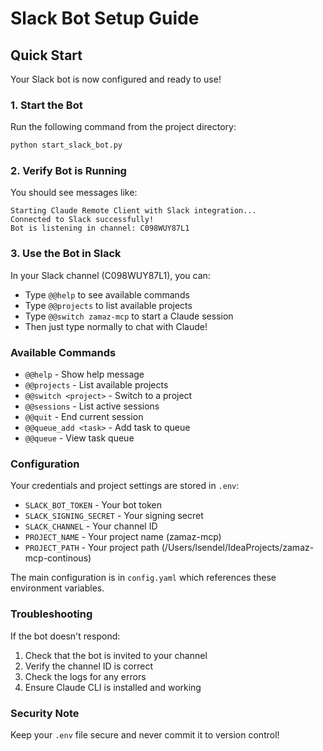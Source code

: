 # Slack Bot Setup Guide

## Quick Start

Your Slack bot is now configured and ready to use!

### 1. Start the Bot

Run the following command from the project directory:

```bash
python start_slack_bot.py
```

### 2. Verify Bot is Running

You should see messages like:
```
Starting Claude Remote Client with Slack integration...
Connected to Slack successfully!
Bot is listening in channel: C098WUY87L1
```

### 3. Use the Bot in Slack

In your Slack channel (C098WUY87L1), you can:

- Type `@@help` to see available commands
- Type `@@projects` to list available projects
- Type `@@switch zamaz-mcp` to start a Claude session
- Then just type normally to chat with Claude!

### Available Commands

- `@@help` - Show help message
- `@@projects` - List available projects
- `@@switch <project>` - Switch to a project
- `@@sessions` - List active sessions
- `@@quit` - End current session
- `@@queue_add <task>` - Add task to queue
- `@@queue` - View task queue

### Configuration

Your credentials and project settings are stored in `.env`:
- `SLACK_BOT_TOKEN` - Your bot token
- `SLACK_SIGNING_SECRET` - Your signing secret
- `SLACK_CHANNEL` - Your channel ID
- `PROJECT_NAME` - Your project name (zamaz-mcp)
- `PROJECT_PATH` - Your project path (/Users/lsendel/IdeaProjects/zamaz-mcp-continous)

The main configuration is in `config.yaml` which references these environment variables.

### Troubleshooting

If the bot doesn't respond:
1. Check that the bot is invited to your channel
2. Verify the channel ID is correct
3. Check the logs for any errors
4. Ensure Claude CLI is installed and working

### Security Note

Keep your `.env` file secure and never commit it to version control!